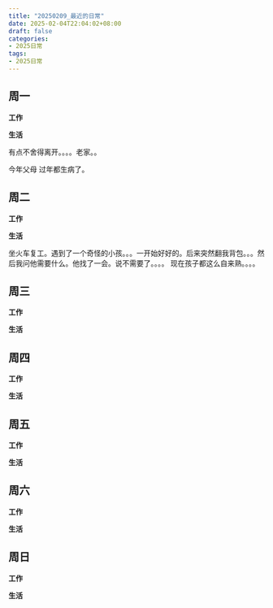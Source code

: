 ```yaml
---
title: "20250209_最近的日常"
date: 2025-02-04T22:04:02+08:00
draft: false
categories:
- 2025日常
tags:
- 2025日常
---
```



## 周一

**工作**



**生活**

有点不舍得离开。。。。老家。。

今年父母 过年都生病了。

## 周二

**工作**



**生活**

坐火车复工。遇到了一个奇怪的小孩。。。一开始好好的。后来突然翻我背包。。。然后我问他需要什么。他找了一会。说不需要了。。。。 现在孩子都这么自来熟。。。。

## 周三


**工作**



**生活**


## 周四


**工作**



**生活**


## 周五


**工作**



**生活**


## 周六


**工作**



**生活**


## 周日


**工作**



**生活**



